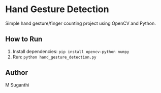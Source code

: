 # Hand Gesture Detection

Simple hand gesture/finger counting project using OpenCV and Python.

## How to Run
1. Install dependencies: `pip install opencv-python numpy`
2. Run: `python hand_gesture_detection.py`

## Author
M Suganthi
